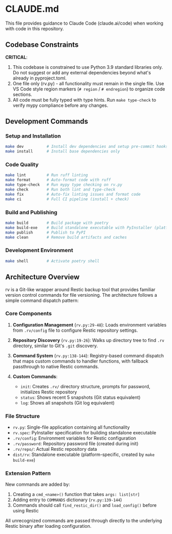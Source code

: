 # CLAUDE.md

This file provides guidance to Claude Code (claude.ai/code) when working with code in this repository.

## Codebase Constraints
**CRITICAL**:
1. This codebase is constrained to use Python 3.9 standard libraries only. Do not suggest or add any external dependencies beyond what's already in pyproject.toml.
2. One file only (rv.py) - all functionality must remain in the single file. Use VS Code style region markers (`# region` / `# endregion`) to organize code sections.
3. All code must be fully typed with type hints. Run `make type-check` to verify mypy compliance before any changes.

## Development Commands

### Setup and Installation
```bash
make dev          # Install dev dependencies and setup pre-commit hooks
make install      # Install base dependencies only
```

### Code Quality
```bash
make lint         # Run ruff linting
make format       # Auto-format code with ruff
make type-check   # Run mypy type checking on rv.py
make check        # Run both lint and type-check
make fix          # Auto-fix linting issues and format code
make ci           # Full CI pipeline (install + check)
```

### Build and Publishing
```bash
make build        # Build package with poetry
make build-exe    # Build standalone executable with PyInstaller (platform-specific)
make publish      # Publish to PyPI
make clean        # Remove build artifacts and caches
```

### Development Environment
```bash
make shell        # Activate poetry shell
```

## Architecture Overview

rv is a Git-like wrapper around Restic backup tool that provides familiar version control commands for file versioning. The architecture follows a simple command dispatch pattern:

### Core Components

1. **Configuration Management** (`rv.py:29-48`): Loads environment variables from `.rv/config` file to configure Restic repository settings.

2. **Repository Discovery** (`rv.py:19-26`): Walks up directory tree to find `.rv` directory, similar to Git's `.git` discovery.

3. **Command System** (`rv.py:138-144`): Registry-based command dispatch that maps custom commands to handler functions, with fallback passthrough to native Restic commands.

4. **Custom Commands**:
   - `init`: Creates `.rv/` directory structure, prompts for password, initializes Restic repository
   - `status`: Shows recent 5 snapshots (Git status equivalent)
   - `log`: Shows all snapshots (Git log equivalent)

### File Structure
- `rv.py`: Single-file application containing all functionality
- `rv.spec`: PyInstaller specification for building standalone executable
- `.rv/config`: Environment variables for Restic configuration
- `.rv/password`: Repository password file (created during init)
- `.rv/repo/`: Actual Restic repository data
- `dist/rv`: Standalone executable (platform-specific, created by `make build-exe`)

### Extension Pattern
New commands are added by:
1. Creating a `cmd_<name>()` function that takes `args: list[str]`
2. Adding entry to `COMMANDS` dictionary (`rv.py:139-144`)
3. Commands should call `find_restic_dir()` and `load_config()` before using Restic

All unrecognized commands are passed through directly to the underlying Restic binary after loading configuration.
